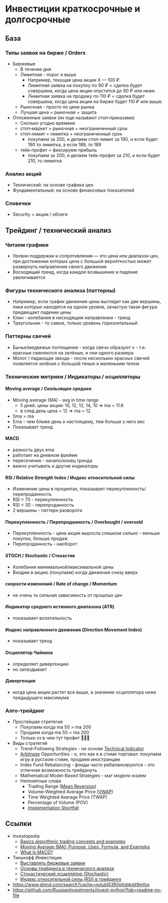 # Инвестиции краткосрочные и долгосрочные

## База

### Типы заявок на бирже / Orders

- Биржевые
    - В течение дня
    - Лимитная - порог и выше
        - Например, текущая цена акции Х — 100 ₽.
        - Лимитная заявка на покупку по 90 ₽ = сделка будет совершена, когда цена акции опустится до 90 ₽ или ниже.
        - Лимитная заявка на продажу по 110 ₽ = сделка будет совершена, когда цена акции на бирже будет 110 ₽ или выше.
    - Рыночная - просто по цене рынка
    - Лучшая цена = рыночная + защита
- Отложенные заявки (их еще называют стоп‑приказами)
    - Сколько угодно времени
    - стоп‑маркет = рыночная + неограниченный срок
    - стоп‑лимит = лимитка + неограниченный срок
        - покупаем за 200, и делаем стоп-лимит за 190, и если будет 190 то лимитка, а если 189, то 189
    - тейк‑профит = фиксируем прибыль
        - покупаем за 200, и делаем тейк-профит за 210, и если будет 210, то лимитка

### Анализ акций

- Технический: на основе графика цен
- Фундаментальный: на основе финансовых показателей

### Словечки

- Security = акции / облиги

## Трейдинг / технический анализ

### Читаем графики

- Уровни поддержки и сопротивления — это цена или диапазон цен, при достижении которых цена с большой вероятностью может
  развернуть направление своего движения.
- Восходящий тренд, когда каждое возвышение и падение увеличивается

### Фигуры технического анализа (паттерны)

- Например, если график движения цены выглядит как две вершины, пики которых находятся на одном уровне, зачастую такая
  фигура предвещает падение цены
- Клин - колебания в нисходящем направлении - тренд
- Треугольник - то самое, только уровень горизонтальный

### Паттерны свечей

- Бычье/медвежье поглощение - когда свечи образуют v - т.е. красные сменяются на зелёные, и они одного размера
- Молот / падающая звезда - после нескольких красных свечей появляется зелёная с большой тенью и маленьким телом

### Технические метрики / Индикаторы / осцилляторы

#### Moving average / Скользящее среднее

- Moving average (MA) - avg in time range
    - 5 дней, цены акции: 10, 12, 12, 14, 10 => ma = 11.6
    - в след день цена = 12 => ma = 12
- Sma = ma
- Ema - чем ближе день к настоящему, тем больше у него вес
- Показывает тренд

#### MACD

- разность двух ema
- работает на дневном фрейме
- пересечение - начало/конец тренда
- важно учитывать и другие индикаторы

#### RSI / Relative Strength Index / Индекс относительной силы

- Изменение цены в процентах, показывает перекупленность/перепроданность
- RSI > 70 - перекупленность
- RSI < 30 - перепроданность
- 2 вершины - паттерн разворота

#### Перекупленность / Перепроданность / Overbought / oversold

- Перекупленность - цена акции выросла слишком сильно - меньше покупок, больше продаж
- Перепроданность - наоборот

#### STOCH / Stochastic / Стохастик

- Колебания минимальной/максимальной цены
- Входим в акцию (покупаем) когда движение снизу вверх

#### скорости изменений / Rate of change / Momentum

- не очень тк сильная зависимость от прошлых цен

#### Индикатор среднего истинного диапазона (ATR)

- показывает волатильность

#### Индекс направленного движения (Direction Movement Index)

- показывает тренд

#### Осциллятор Чайкина

- определяет дивергенцию
- но запаздывает

#### Дивергенция

- когда цена акции растет все выше, а значение осциллятора ниже предыдущего максимума

### Алго-трейдинг

- Простейшая стретегия
    - Покупаем когда ma 50 > ma 200
    - Продаем когда ma 50 < ma 200
    - Только хз в чем тут профит 🤔🤔🤔
- Виды стратегий
    - Trend-Following Strategies - на
      основе [Technical Indicator](https://www.investopedia.com/terms/t/technicalindicator.asp)
    - [Arbitrage](https://www.investopedia.com/terms/a/arbitrage.asp) Opportunities - о, это как я в стиме торговал:
      покупаем игру в русском стиме, продаем иностранцам
    - Index Fund Rebalancing - фонды часто ребалансируются - это отличная возможность трейдануть
    - Mathematical Model-Based Strategies - мат модели юзаем
    - Непонятные слова
        - Trading Range ([Mean Reversion](https://www.investopedia.com/terms/m/meanreversion.asp))
        - Volume-Weighted Average Price ([VWAP](https://www.investopedia.com/terms/v/vwap.asp))
        - Time Weighted Average Price (TWAP)
        - Percentage of Volume (POV)
        - [Implementation Shortfall](https://www.investopedia.com/terms/i/implementation-shortfall.asp)

## Ссылки

- Investopedia
    - [Basics algorithmic trading concepts and examples](https://www.investopedia.com/articles/active-trading/101014/basics-algorithmic-trading-concepts-and-examples.asp)
    - [Moving Average (MA): Purpose, Uses, Formula, and Examples](https://www.investopedia.com/terms/m/movingaverage.asp)
    - [What Is MACD?](https://www.investopedia.com/terms/m/macd.asp)
- Тинькофф Инвестиции
    - [Выставлять биржевые заявки](https://www.tinkoff.ru/invest/help/brokerage/account/trade-on-bs/bids/)
    - [Основы трейдинга и технического анализа](https://www.tinkoff.ru/invest/help/educate/trading/about/basics/)
    - [Стохастический осциллятор (Stochastic)](https://www.tinkoff.ru/invest/help/educate/trading/about/stochastic/)
    - [Индекс относительной силы (RSI) в трейдинге](https://www.tinkoff.ru/invest/help/educate/trading/about/rsi/)
- https://www.phind.com/search?cache=nulubl53ft0pfobkqjt9mfox
- https://github.com/RussianInvestments/invest-python?tab=readme-ov-file
